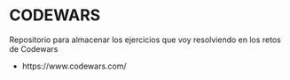 # CODEWARS
Repositorio para almacenar los ejercicios que voy resolviendo en los retos de Codewars
<ul>
<li>https://www.codewars.com/</li>
</ul>
